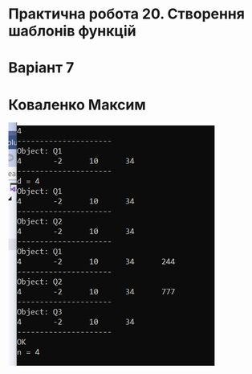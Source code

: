 # Практична робота 20. Створення шаблонів функцій


# Варіант 7


# Коваленко Максим


![result](Final.png)